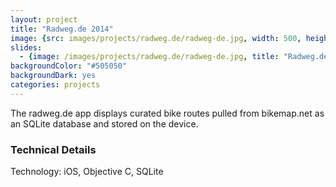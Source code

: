 ```yaml
---
layout: project
title: "Radweg.de 2014"
image: {src: images/projects/radweg.de/radweg-de.jpg, width: 500, height: 281, title: "Niedersachsen Tourism Screenshots"}
slides:
  - {image: /images/projects/radweg.de/radweg-de.jpg, title: "Radweg.de"}
backgroundColor: "#505050"
backgroundDark: yes
categories: projects
---
```

The radweg.de app displays curated bike routes pulled from bikemap.net as an SQLite database and stored on the device.

### Technical Details
Technology: iOS, Objective C, SQLite
